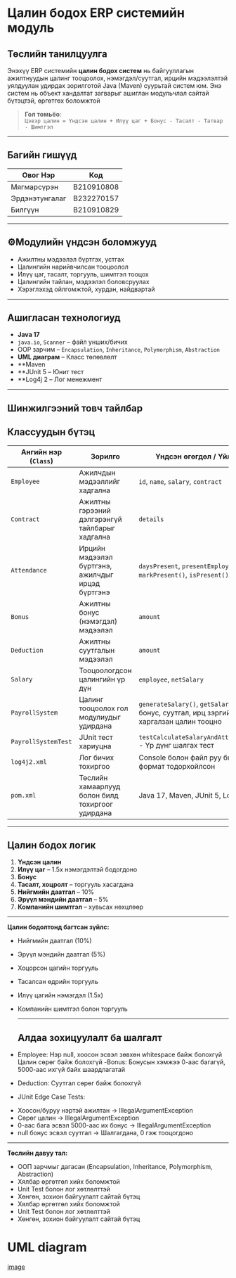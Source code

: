 # Цалин бодох ERP системийн модуль

## Төслийн танилцуулга

Энэхүү ERP системийн **цалин бодох систем** нь байгууллагын ажилтнуудын цалинг тооцоолох, нэмэгдэл/суутгал, ирцийн мэдээлэлтэй уялдуулан удирдах зорилготой Java (Maven) суурьтай систем юм. Энэ систем нь объект хандалтат загварыг ашиглан модульчлал сайтай бүтэцтэй, өргөтгөх боломжтой 
> **Гол томьёо**:  
> `Цэвэр цалин = Үндсэн цалин + Илүү цаг + Бонус - Тасалт - Татвар - Шимтгэл`

---

## Багийн гишүүд

| Овог Нэр         | Код           |
|------------------|---------------|
| Мягмарсүрэн       | B210910808    |
| Эрдэнэтунгалаг    | B232270157    |
| Билгүүн           | B210910829    |

---


## ⚙Модулийн үндсэн боломжууд

- Ажилтны мэдээлэл бүртгэх, устгах
- Цалингийн нарийвчилсан тооцоолол
- Илүү цаг, тасалт, торгууль, шимтгэл тооцох
- Цалингийн тайлан, мэдээлэл боловсруулах
- Хэрэглэхэд ойлгомжтой, хурдан, найдвартай

---

## Ашигласан технологиуд

- **Java 17**
- `java.io`, `Scanner` – файл унших/бичих
- OOP зарчим – `Encapsulation`, `Inheritance`, `Polymorphism`, `Abstraction`
- **UML диаграм** – Класс төлөвлөлт
- **Maven
- **JUnit 5 – Юнит тест
- **Log4j 2 – Лог менежмент



---
## Шинжилгээний товч тайлбар


## Классуудын бүтэц

| Ангийн нэр (`Class`) | Зорилго                                           | Үндсэн өгөгдөл / Үйлдэл                                                                 |
| -------------------- | ------------------------------------------------- | --------------------------------------------------------------------------------------- |
| `Employee`           | Ажилчдын мэдээллийг хадгална                      | `id`, `name`, `salary`, `contract`                                                      |
| `Contract`           | Ажилтны гэрээний дэлгэрэнгүй тайлбарыг хадгална   | `details`                                                                               |
| `Attendance`         | Ирцийн мэдээлэл бүртгэнэ, ажилчдыг ирцэд бүртгэнэ | `daysPresent`, `presentEmployees`, `markPresent()`, `isPresent()`                       |
| `Bonus`              | Ажилтны бонус (нэмэгдэл) мэдээлэл                 | `amount`                                                                                |
| `Deduction`          | Ажилтны суутгалын мэдээлэл                        | `amount`                                                                                |
| `Salary`             | Тооцоологдсон цалингийн үр дүн                    | `employee`, `netSalary`                                                                 |
| `PayrollSystem`      | Цалинг тооцоолох гол модулиудыг удирдана          | `generateSalary()`, `getSalaries()`, бонус, суутгал, ирц зэргийг харгалзан цалин тооцно |
| `PayrollSystemTest`  | JUnit тест хариуцна                               | `testCalculateSalaryAndAttendance()` - Үр дүнг шалгах тест                              |
| `log4j2.xml`         | Лог бичих тохиргоо                                | Console болон файл руу бичих лог формат тодорхойлсон                                    |
| `pom.xml`            | Төслийн хамаарлууд болон билд тохиргоог удирдана  | Java 17, Maven, JUnit 5, Log4j 2                                                        |


---

## Цалин бодох логик

1. **Үндсэн цалин**
2. **Илүү цаг** – 1.5x нэмэгдэлтэй бодогдоно
3. **Бонус**
4. **Тасалт, хоцролт** – торгууль хасагдана
5. **Нийгмийн даатгал** – 10%
6. **Эрүүл мэндийн даатгал** – 5%
7. **Компанийн шимтгэл** – хувьсах нөхцлөөр

---

**Цалин бодолтонд багтсан зүйлс:**  
- Нийгмийн даатгал (10%)  
- Эрүүл мэндийн даатгал (5%)  
- Хоцорсон цагийн торгууль  
- Тасалсан өдрийн торгууль  
- Илүү цагийн нэмэгдэл (1.5x)  
- Компанийн шимтгэл болон торгууль

  ---

  ## Алдаа зохицуулалт ба шалгалт

- Employee:
  Нэр null, хоосон эсвэл зөвхөн whitespace байж болохгүй
  Цалин сөрөг байж болохгүй
-Bonus:
 Бонусын хэмжээ 0-аас багагүй, 5000-аас ихгүй байх шаардлагатай

- Deduction:
  Суутгал сөрөг байж болохгүй
  
- JUnit Edge Case Tests:
* Хоосон/буруу нэртэй ажилтан → IllegalArgumentException
* Сөрөг цалин → IllegalArgumentException
* 0-аас бага эсвэл 5000-аас их бонус → IllegalArgumentException
* null бонус эсвэл суутгал → Шалгагдана, 0 гэж тооцогдоно

---


**Төслийн давуу тал:**
- ООП зарчмыг дагасан (Encapsulation, Inheritance, Polymorphism, Abstraction)
- Хялбар өргөтгөл хийх боломжтой
- Unit Test болон лог хөтлөлттэй
- Хөнгөн, зохион байгуулалт сайтай бүтэц
- Хялбар өргөтгөл хийх боломжтой
- Unit Test болон лог хөтлөлттэй
- Хөнгөн, зохион байгуулалт сайтай бүтэц



# UML diagram
[image](https://github.com/user-attachments/assets/ac3e7611-4a6e-4053-960d-8c1863787338)
